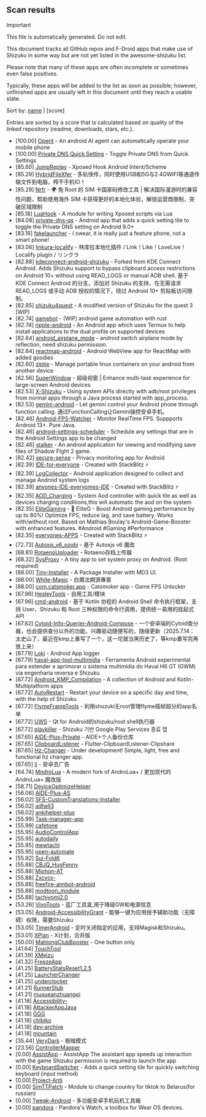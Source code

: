 ## Scan results
> [!IMPORTANT]
> This file is automatically generated. Do not edit.

This document tracks all GitHub repos and F-Droid apps that make use of Shizuku in some way but are not yet listed in the awesome-shizuku list.

Please note that many of these apps are often incomplete or sometimes even false positives.

Typically, these apps will be added to the list as soon as possible; however, unfinished apps are usually left in this document until they reach a usable state.

Sort by: [name](SUMMARY.md) | [score]

Entries are sorted by a score that is calculated based on quality of the linked repository (readme, downloads, stars, etc.).

 * [100.00] [Operit](https://github.com/AAswordman/Operit) - An android AI agent can automatically operate your mobile phone
 * [100.00] [Private DNS Quick Setting](https://github.com/flashsphere/private-dns-qs) - Toggle Private DNS from Quick Settings
 * [85.60] [JumpReplay](https://github.com/FourTwooo/JumpReplay) - Xposed Hook Android Intent/Scheme
 * [85.29] [HybridFileXfer](https://github.com/weixiansen574/HybridFileXfer) - 多轨快传，同时使用USB和5G与2.4GWIFI等通道传输文件到电脑，榨干手机IO！
 * [85.29] [Nrfr](https://github.com/Ackites/Nrfr) - 🌍 免 Root 的 SIM 卡国家码修改工具 | 解决国际漫游时的兼容性问题，帮助使用海外 SIM 卡获得更好的本地化体验，解锁运营商限制，突破区域限制
 * [85.18] [LuaHook](https://github.com/KuLiPai/LuaHook) - A module for writing Xposed scripts via Lua
 * [84.08] [private-dns-qs](https://github.com/flashsphere/private-dns-qs) - Android app that adds a quick setting tile to toggle the Private DNS setting on Android 9.0+
 * [83.16] [fakelauncher](https://github.com/ZH-XiJun/fakelauncher) - I swear, it is really just a feature phone, not a smart phone!
 * [83.06] [linkura-localify](https://github.com/ChocoLZS/linkura-localify) - 林库拉本地化插件 / Link！Like！LoveLive！Localify plugin / リンクラ
 * [82.88] [kdeconnect-android-shizuku](https://github.com/Shoukaku39/kdeconnect-android-shizuku) - Forked from KDE Connect Android. Adds Shizuku support to bypass clipboard access restrictions on Android 10+ without using READ_LOGS or manual ADB shell. 基于 KDE Connect Android 的分支，添加对 Shizuku 的支持，在无需请求 READ_LOGS 或手动 ADB 授权的情况下，绕过 Android 10+ 剪贴板访问限制。
 * [82.85] [shizuku4quest](https://github.com/metalex201/shizuku4quest) - A modified version of Shizuku for the quest 3 [WIP]
 * [82.74] [gamebot](https://github.com/tkkcc/gamebot) - (WIP) android game automation with rust
 * [82.74] [ripple-android](https://github.com/husmus00/ripple-android) - An Android app which uses Termux to help install applications to the dual profile on supported devices
 * [82.64] [android_airplane_mode](https://github.com/lalakii/android_airplane_mode) - android switch airplane mode by reflection, need shizuku permission.
 * [82.64] [reactmap-android](https://github.com/Mygod/reactmap-android) - Android WebView app for ReactMap with added goodies
 * [82.60] [ziptie](https://github.com/MercuryWorkshop/ziptie) - Manage portable linux containers on your android from another device
 * [82.56] [SuperWindow](https://github.com/eiyooooo/SuperWindow) - 超级视窗 | Enhance multi-task experience for large-screen Android devices
 * [82.53] [X-Shizuku](https://github.com/Mbilse/X-Shizuku) - Using system APIs directly with adb/root privileges from normal apps through a Java process started with app_process.
 * [82.53] [gemini-android](https://github.com/niki914/gemini-android) - Let gemini control your Android phone through function calling. 通过FunctionCalling让Gemini操控安卓手机。
 * [82.46] [Android-FPS-Watcher](https://github.com/WuDi-ZhanShen/Android-FPS-Watcher) - Monitor RealTime FPS. Suppports Android 13+. Pure Java.
 * [82.46] [android-settings-scheduler](https://github.com/Turtlepaw/android-settings-scheduler) - Schedule any settings that are in the Android Settings app to be changed
 * [82.46] [stalker](https://github.com/onerdna/stalker) - An android application for viewing and modifying save files of Shadow FIght 2 game.
 * [82.42] [secure-sense](https://github.com/Icetok/secure-sense) - Privacy monitoring app for Android
 * [82.39] [IDE-for-everyone](https://github.com/Slinky-86/IDE-for-everyone) - Created with StackBlitz ⚡️
 * [82.39] [LogCollector](https://github.com/thekosa/LogCollector) - Android application designed to collect and manage Android system logs
 * [82.39] [anyones-IDE-everyomes-IDE](https://github.com/Slinky-86/anyones-IDE-everyomes-IDE) - Created with StackBlitz ⚡️
 * [82.35] [AOD_Charging](https://github.com/SthrNilshaaa/AOD_Charging) - System Aod controller with quick tile as well as devices charging conditions,this will automatic the aod on the system
 * [82.35] [EliteGaming](https://github.com/DivyanshNagda/EliteGaming) - 🚀 EliteG - Boost Android gaming performance by up to 80%! Optimize FPS, reduce lag, and save battery. Works with/without root. Based on Mathias Boulay's Android-Game-Booster with enhanced features. #Android #Gaming #Performance
 * [82.35] [everyones-APPS](https://github.com/Slinky-86/everyones-APPS) - Created with StackBlitz ⚡️
 * [72.73] [Autoxjs_v6_ozobi](https://github.com/ozobiozobi/Autoxjs_v6_ozobi) - 基于 Autoxjs v6 魔改
 * [68.81] [RotaenoUploader](https://github.com/milkycandy/RotaenoUploader) - Rotaeno存档上传器
 * [68.32] [SysProxy](https://github.com/Kr328/SysProxy) - A tiny app to set system proxy on Android. (Root required)
 * [68.00] [Tiny-Installer](https://github.com/scto/Tiny-Installer) - A Package Installer with MD3 UI.
 * [68.00] [White-Magic](https://github.com/KennyYang0726/White-Magic) - 白魔法開源專案
 * [68.00] [com.catsmoker.app](https://github.com/catsmoker/com.catsmoker.app) - Catsmoker app - Game FPS Unlocker
 * [67.96] [HesleyTools](https://github.com/ldh-star/HesleyTools) - 自用工具/模块
 * [67.96] [cmd-android](https://github.com/niki914/cmd-android) - 基于 Kotlin 协程的 Android Shell 命令执行框架，支持 User、Shizuku 和 Root 三种权限的命令行调用，提供统一易用的挂起式 API
 * [67.82] [Cytoid-Info-Querier-Android-Compose](https://github.com/Lyneon/Cytoid-Info-Querier-Android-Compose) - 一个安卓端的Cytoid查分器，也会提供查分以外的功能。兴趣驱动随便写的，随缘更新（2025.7.14：太史山了，最近在kmp上重写了一个，这一坨就当黑历史了，等kmp重写完再放上来）
 * [67.79] [Loki](https://github.com/trinadhthatakula/Loki) - Android App logger
 * [67.79] [haval-app-tool-multimidia](https://github.com/bobaoapae/haval-app-tool-multimidia) - Ferramenta Android experimental para estender e aprimorar o sistema multimídia do Haval H6 GT (GWM) via engenharia reversa e Shizuku
 * [67.72] [Android_KMP_Compilation](https://github.com/hojat72elect/Android_KMP_Compilation) - A collection of Android and Kotlin-Multiplatform apps
 * [67.72] [AutoRestart](https://github.com/madkarmaa/AutoRestart) - Restart your device on a specific day and time, with the help of Shizuku
 * [67.72] [FlymeFrameTools](https://github.com/Ruyue-Kinsenka/FlymeFrameTools) - 利用shuzuki无root管理flyme插帧超分的app名单
 * [67.72] [UWS](https://github.com/UWillno/UWS) - Qt for Android的shizuku/root shell执行器
 * [67.72] [playkiller](https://github.com/ahnyungje/playkiller) - Shizuku 기반 Google Play Services 종료 앱
 * [67.65] [AIDE-Plus-Private](https://github.com/Familyye/AIDE-Plus-Private) - AIDE+个人备份仓库
 * [67.65] [ClipboardListener](https://github.com/aa2013/ClipboardListener) - Flutter-ClipboardListener-Clipshare
 * [67.65] [Hz-Changer](https://github.com/MARCOS-S-S/Hz-Changer) - Under development! Simple, light, free and functional hz changer app.
 * [67.65] [li](https://github.com/lousli/li) - 安卓去广告
 * [64.74] [MndroLua](https://github.com/Crescent-of-Maya/MndroLua) - A modern fork of AndroLua+ / 更加现代的 AndroLua+ 魔改版
 * [58.71] [DeviceOptimizeHelper](https://github.com/sbmatch/DeviceOptimizeHelper)
 * [56.06] [AIDE-Plus-AS](https://github.com/Familyye/AIDE-Plus-AS)
 * [56.02] [SFS-CustomTranslations-Installer](https://github.com/youfeng11/SFS-CustomTranslations-Installer)
 * [56.02] [adhell3](https://github.com/pascua28/adhell3)
 * [56.02] [ankihelper-plus](https://github.com/huhuswei/ankihelper-plus)
 * [55.99] [Task-manager-app](https://github.com/Swayam7Garg/Task-manager-app)
 * [55.99] [cafetone](https://github.com/evinjohnn/cafetone)
 * [55.95] [AudioControlApp](https://github.com/SwastikChamp2/AudioControlApp)
 * [55.95] [autodaily](https://github.com/ParadiseZ/autodaily)
 * [55.95] [mewtachi](https://github.com/xaolanx/mewtachi)
 * [55.95] [open-automate](https://github.com/woliver99/open-automate)
 * [55.92] [Sui-Fold6](https://github.com/kevins-gitu/Sui-Fold6)
 * [55.88] [CBJQ_HugFenny](https://github.com/LiuJiewenTT/CBJQ_HugFenny)
 * [55.88] [Miohon-AT](https://github.com/Lorenzo-Guardabascio/Miohon-AT)
 * [55.88] [Zxcvcx-](https://github.com/eden-ana/Zxcvcx-)
 * [55.88] [freefire-aimbot-android](https://github.com/nildo157/freefire-aimbot-android)
 * [55.88] [modtoon_module](https://github.com/Inhaleoxygen/modtoon_module)
 * [55.88] [tachiyomi2.0](https://github.com/darkfireeee/tachiyomi2.0)
 * [53.26] [VivoTools](https://github.com/ItosEO/VivoTools) - 蓝厂工具盒,用于降级GW和电源信息
 * [53.05] [Android-AccessibilityGrant](https://github.com/MagicianGuo/Android-AccessibilityGrant) - 能够一键为应用授予辅助功能（无障碍）权限，需要Shizuku
 * [53.05] [TimerAndroid](https://github.com/HNIdesu/TimerAndroid) - 定时关闭指定的应用，支持Magisk和Shizuku。
 * [53.01] [XPlan](https://github.com/ItosEO/XPlan) - X计划，合并版
 * [50.00] [MahjongClubBooster](https://github.com/OlegPV2/MahjongClubBooster) - One button only
 * [41.64] [TouchTool](https://github.com/mr-bogey/TouchTool)
 * [41.39] [XMeizu](https://github.com/ItosEO/XMeizu)
 * [41.32] [FreezeApp](https://github.com/JuneLeo/FreezeApp)
 * [41.25] [BatteryStatsReset1.2.5](https://github.com/Reborn0Holly/BatteryStatsReset1.2.5)
 * [41.25] [LauncherChanger](https://github.com/Samuel095383/LauncherChanger)
 * [41.25] [underclocker](https://github.com/pascua28/underclocker)
 * [41.21] [RunnerStub](https://github.com/yangFenTuoZi/RunnerStub)
 * [41.21] [muxueanzhuangqi](https://github.com/yuan-shiguang/muxueanzhuangqi)
 * [41.18] [Accessibility-](https://github.com/nai559/Accessibility-)
 * [41.18] [AttackerAppJava](https://github.com/it4ch1-007/AttackerAppJava)
 * [41.18] [GGG](https://github.com/libea18/GGG)
 * [41.18] [chibiko](https://github.com/bluesky139/chibiko)
 * [41.18] [dev-archive](https://github.com/moruklabs/dev-archive)
 * [41.18] [mountain](https://github.com/lisproj/mountain)
 * [35.44] [VeryDark](https://github.com/wkbin/VeryDark) - 极暗模式
 * [23.56] [ControllerMapper](https://github.com/anhquan7826/ControllerMapper)
 * [0.00] [AssistApp](https://github.com/Error404rt/AssistApp) - AssistApp The assistant app speeds up interaction with the game Shizuku permission is required to launch the app
 * [0.00] [KeyboardSwitcher](https://github.com/SgLy/KeyboardSwitcher) - Adds a quick setting tile for quickly switching keyboard (input method)
 * [0.00] [Project-Anti](https://github.com/HeartlessVeteran2/Project-Anti)
 * [0.00] [SimTTPatch](https://github.com/RecodeLiner/SimTTPatch) - Module to change country for tiktok to Belarus(for russian)
 * [0.00] [Tweak-Android](https://github.com/lumkit/Tweak-Android) - 多功能安卓手机玩机工具箱
 * [0.00] [pandora](https://github.com/maisymoe/pandora) - Pandora's Watch, a toolbox for Wear OS devices.
